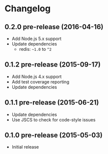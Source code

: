 
# Changelog

## 0.2.0 pre-release (2016-04-16)

  * Add Node.js 5.x support
  * Update dependencies
    * redis: `~1.0` to `^2`

## 0.1.2 pre-release (2015-09-17)

  * Add Node.js 4.x support
  * Add test coverage reporting
  * Update dependencies

## 0.1.1 pre-release (2015-06-21)

  * Update dependencies
  * Use JSCS to check for code-style issues

## 0.1.0 pre-release (2015-05-03)

  * Initial release
